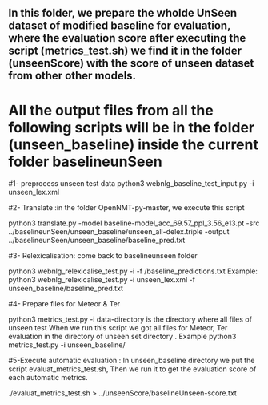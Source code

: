 ## In this folder, we prepare the wholde UnSeen dataset of modified baseline for evaluation, where the evaluation score after executing the script (metrics_test.sh) we find it in the folder (unseenScore) with the score of unseen dataset from other other models.

# All the output files from all the following scripts will be in the folder (unseen_baseline) inside the current folder baselineunSeen
#1- preprocess unseen test data 
python3 webnlg_baseline_test_input.py -i unseen_lex.xml

#2- Translate :in the folder OpenNMT-py-master, we execute this script

python3 translate.py -model baseline-model_acc_69.57_ppl_3.56_e13.pt -src   ../baselineunSeen/unseen_baseline/unseen_all-delex.triple -output  ../baselineunSeen/unseen_baseline/baseline_pred.txt

#3- Relexicalisation: come back to baselineunseen folder

python3 webnlg_relexicalise_test.py -i <data-directory> -f <directory>/baseline_predictions.txt
Example:
python3 webnlg_relexicalise_test.py -i unseen_lex.xml  -f unseen_baseline/baseline_pred.txt


#4- Prepare files for Meteor & Ter

python3 metrics_test.py -i  <data-directory>
data-directory is the directory where all files of unseen test 
When we run this script we got all files for Meteor, Ter evaluation in the directory of unseen set directory .
Example
python3 metrics_test.py -i unseen_baseline/


#5-Execute automatic evaluation :
In unseen_baseline directory we put the script evaluat_metrics_test.sh,
Then we run it to get the evaluation score of each automatic metrics.

./evaluat_metrics_test.sh  > ../unseenScore/baselineUnseen-score.txt 
